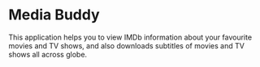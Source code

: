# Media Buddy
This application helps you to view IMDb information about your favourite movies and TV shows, and also downloads subtitles of movies and TV shows all across globe.
